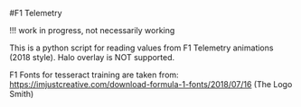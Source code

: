 #F1 Telemetry

!!! work in progress, not necessarily working

This is a python script for reading values from F1 Telemetry animations (2018 style).
Halo overlay is NOT supported.

F1 Fonts for tesseract training are taken from: 
https://imjustcreative.com/download-formula-1-fonts/2018/07/16 (The Logo Smith)